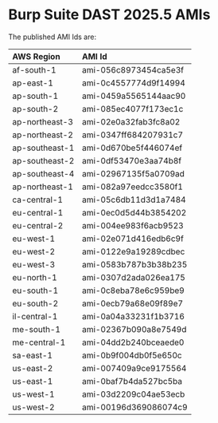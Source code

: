 # Burp Suite DAST 2025.5 AMIs

The published AMI Ids are:

| AWS Region | AMI Id |
| :--------- | :----- |
| af-south-1 | ami-056c8973454ca5e3f |
| ap-east-1 | ami-0c4557774d9f14994 |
| ap-south-1 | ami-0459a5565144aac90 |
| ap-south-2 | ami-085ec4077f173ec1c |
| ap-northeast-3 | ami-02e0a32fab3fc8a02 |
| ap-northeast-2 | ami-0347ff684207931c7 |
| ap-southeast-1 | ami-0d670be5f446074ef |
| ap-southeast-2 | ami-0df53470e3aa74b8f |
| ap-southeast-4 | ami-02967135f5a0709ad |
| ap-northeast-1 | ami-082a97eedcc3580f1 |
| ca-central-1 | ami-05c6db11d3d1a7484 |
| eu-central-1 | ami-0ec0d5d44b3854202 |
| eu-central-2 | ami-004ee983f6acb9523 |
| eu-west-1 | ami-02e071d416edb6c9f |
| eu-west-2 | ami-0122e9a19289cdbec |
| eu-west-3 | ami-0583b787b3b38b235 |
| eu-north-1 | ami-0307d2ada026ea175 |
| eu-south-1 | ami-0c8eba78e6c959be9 |
| eu-south-2 | ami-0ecb79a68e09f89e7 |
| il-central-1 | ami-0a04a33231f1b3716 |
| me-south-1 | ami-02367b090a8e7549d |
| me-central-1 | ami-04dd2b240bceaede0 |
| sa-east-1 | ami-0b9f004db0f5e650c |
| us-east-2 | ami-007409a9ce9175564 |
| us-east-1 | ami-0baf7b4da527bc5ba |
| us-west-1 | ami-03d2209c04ae53ecb |
| us-west-2 | ami-00196d369086074c9 |
